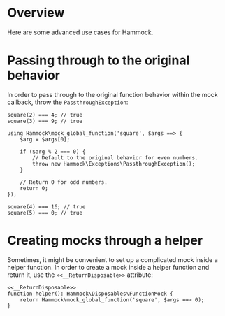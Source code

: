 # Overview

Here are some advanced use cases for Hammock.

# Passing through to the original behavior

In order to pass through to the original function behavior within the mock callback, throw the `PassthroughException`:

```hack
square(2) === 4; // true
square(3) === 9; // true

using Hammock\mock_global_function('square', $args ==> {
	$arg = $args[0];

	if ($arg % 2 === 0) {
		// Default to the original behavior for even numbers.
		throw new Hammock\Exceptions\PassthroughException();
	}

	// Return 0 for odd numbers.
	return 0;
});

square(4) === 16; // true
square(5) === 0; // true
```

# Creating mocks through a helper

Sometimes, it might be convenient to set up a complicated mock inside a helper function. In order to create a mock inside a helper function and return it, use the `<<__ReturnDisposable>>` attribute:

```hack
<<__ReturnDisposable>>
function helper(): Hammock\Disposables\FunctionMock {
	return Hammock\mock_global_function('square', $args ==> 0);
}
```
